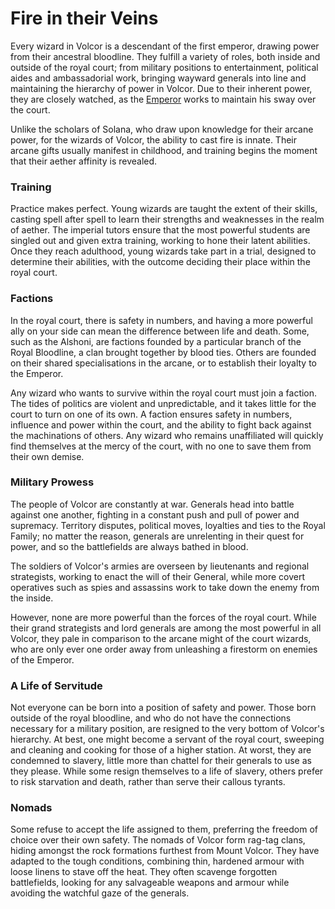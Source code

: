 # Fire in their Veins

Every wizard in Volcor is a descendant of the first emperor, drawing power from their ancestral bloodline. They fulfill a variety of roles, both inside and outside of the royal court; from military positions to entertainment, political aides and ambassadorial work, bringing wayward generals into line and maintaining the hierarchy of power in Volcor. Due to their inherent power, they are closely watched, as the [Emperor](https://legendarystories.net/heroes-of-rathe/emperor-about.html) works to maintain his sway over the court.

Unlike the scholars of Solana, who draw upon knowledge for their arcane power, for the wizards of Volcor, the ability to cast fire is innate. Their arcane gifts usually manifest in childhood, and training begins the moment that their aether affinity is revealed.

### Training
Practice makes perfect. Young wizards are taught the extent of their skills, casting spell after spell to learn their strengths and weaknesses in the realm of aether. The imperial tutors ensure that the most powerful students are singled out and given extra training, working to hone their latent abilities. Once they reach adulthood, young wizards take part in a trial, designed to determine their abilities, with the outcome deciding their place within the royal court.

### Factions
In the royal court, there is safety in numbers, and having a more powerful ally on your side can mean the difference between life and death. Some, such as the Alshoni, are factions founded by a particular branch of the Royal Bloodline, a clan brought together by blood ties. Others are founded on their shared specialisations in the arcane, or to establish their loyalty to the Emperor.

Any wizard who wants to survive within the royal court must join a faction. The tides of politics are violent and unpredictable, and it takes little for the court to turn on one of its own. A faction ensures safety in numbers, influence and power within the court, and the ability to fight back against the machinations of others. Any wizard who remains unaffiliated will quickly find themselves at the mercy of the court, with no one to save them from their own demise.

### Military Prowess
The people of Volcor are constantly at war. Generals head into battle against one another, fighting in a constant push and pull of power and supremacy. Territory disputes, political moves, loyalties and ties to the Royal Family; no matter the reason, generals are unrelenting in their quest for power, and so the battlefields are always bathed in blood.

The soldiers of Volcor's armies are overseen by lieutenants and regional strategists, working to enact the will of their General, while more covert operatives such as spies and assassins work to take down the enemy from the inside.

However, none are more powerful than the forces of the royal court. While their grand strategists and lord generals are among the most powerful in all Volcor, they pale in comparison to the arcane might of the court wizards, who are only ever one order away from unleashing a firestorm on enemies of the Emperor.

### A Life of Servitude
Not everyone can be born into a position of safety and power. Those born outside of the royal bloodline, and who do not have the connections necessary for a military position, are resigned to the very bottom of Volcor's hierarchy. At best, one might become a servant of the royal court, sweeping and cleaning and cooking for those of a higher station. At worst, they are condemned to slavery, little more than chattel for their generals to use as they please. While some resign themselves to a life of slavery, others prefer to risk starvation and death, rather than serve their callous tyrants.

### Nomads
Some refuse to accept the life assigned to them, preferring the freedom of choice over their own safety. The nomads of Volcor form rag-tag clans, hiding amongst the rock formations furthest from Mount Volcor. They have adapted to the tough conditions, combining thin, hardened armour with loose linens to stave off the heat. They often scavenge forgotten battlefields, looking for any salvageable weapons and armour while avoiding the watchful gaze of the generals.
